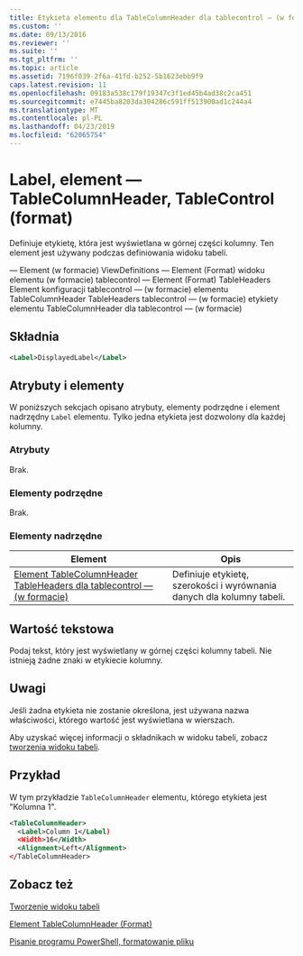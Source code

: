 ```yaml
---
title: Etykieta elementu dla TableColumnHeader dla tablecontrol — (w formacie) | Dokumentacja firmy Microsoft
ms.custom: ''
ms.date: 09/13/2016
ms.reviewer: ''
ms.suite: ''
ms.tgt_pltfrm: ''
ms.topic: article
ms.assetid: 7196f039-2f6a-41fd-b252-5b1623ebb9f9
caps.latest.revision: 11
ms.openlocfilehash: 09183a538c179f19347c3f1ed45b4ad38c2ca451
ms.sourcegitcommit: e7445ba8203da304286c591ff513900ad1c244a4
ms.translationtype: MT
ms.contentlocale: pl-PL
ms.lasthandoff: 04/23/2019
ms.locfileid: "62065754"
---
```

# <a name="label-element-for-tablecolumnheader-for-tablecontrol-format"></a>Label, element — TableColumnHeader, TableControl (format)

Definiuje etykietę, która jest wyświetlana w górnej części kolumny. Ten element jest używany podczas definiowania widoku tabeli.

— Element (w formacie) ViewDefinitions — Element (Format) widoku elementu (w formacie) tablecontrol — Element (Format) TableHeaders Element konfiguracji tablecontrol — (w formacie) elementu TableColumnHeader TableHeaders tablecontrol — (w formacie) etykiety elementu TableColumnHeader dla tablecontrol — (w formacie)

## <a name="syntax"></a>Składnia

```xml
<Label>DisplayedLabel</Label>

```

## <a name="attributes-and-elements"></a>Atrybuty i elementy

W poniższych sekcjach opisano atrybuty, elementy podrzędne i element nadrzędny `Label` elementu. Tylko jedna etykieta jest dozwolony dla każdej kolumny.

### <a name="attributes"></a>Atrybuty

Brak.

### <a name="child-elements"></a>Elementy podrzędne

Brak.

### <a name="parent-elements"></a>Elementy nadrzędne

|Element|Opis|
|-------------|-----------------|
|[Element TableColumnHeader TableHeaders dla tablecontrol — (w formacie)](./tablecolumnheader-element-format.md)|Definiuje etykietę, szerokości i wyrównania danych dla kolumny tabeli.|

## <a name="text-value"></a>Wartość tekstowa

Podaj tekst, który jest wyświetlany w górnej części kolumny tabeli. Nie istnieją żadne znaki w etykiecie kolumny.

## <a name="remarks"></a>Uwagi

Jeśli żadna etykieta nie zostanie określona, jest używana nazwa właściwości, którego wartość jest wyświetlana w wierszach.

Aby uzyskać więcej informacji o składnikach w widoku tabeli, zobacz [tworzenia widoku tabeli](./creating-a-table-view.md).

## <a name="example"></a>Przykład

W tym przykładzie `TableColumnHeader` elementu, którego etykieta jest "Kolumna 1".

```xml
<TableColumnHeader>
  <Label>Column 1</Label)
  <Width>16</Width>
  <Alignment>Left</Alignment>
</TableColumnHeader>
```

## <a name="see-also"></a>Zobacz też

[Tworzenie widoku tabeli](./creating-a-table-view.md)

[Element TableColumnHeader (Format)](./tablecolumnheader-element-format.md)

[Pisanie programu PowerShell, formatowanie pliku](./writing-a-powershell-formatting-file.md)
